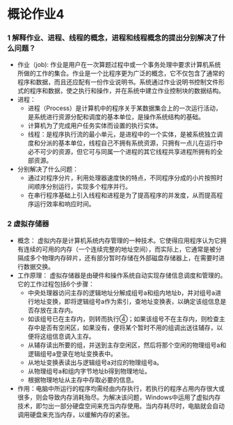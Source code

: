 # 概论作业4 

### 1 解释作业、进程、线程的概念，进程和线程概念的提出分别解决了什么问题？ 
 - 作业（job): 作业是用户在一次算题过程中或一个事务处理中要求计算机系统所做的工作的集合。作业是一个比程序更为广泛的概念，它不仅包含了通常的程序和数据，而且还应配有一份作业说明书。系统通过作业说明书控制文件形式的程序和数据，使之执行和操作，并在系统中建立作业控制块的数据结构。
 - 进程： 
 	- 进程（Process）是计算机中的程序关于某数据集合上的一次运行活动，是系统进行资源分配和调度的基本单位，是操作系统结构的基础。
 	- 计算机为了完成用户任务实体而设置的执行实体。
	- 线程：是程序执行流的最小单元，是进程中的一个实体，是被系统独立调度和分派的基本单位，线程自己不拥有系统资源，只拥有一点儿在运行中必不可少的资源，但它可与同属一个进程的其它线程共享进程所拥有的全部资源。 
 - 分别解决了什么问题：
 	- 通过对程序分片，利用处理器速度快的特点，不同程序分成的小片按照时间顺序分别运行，实现多个程序并行。
 	- 在串行程序基础上引入线程和进程是为了提高程序的并发度，从而提高程序运行效率和响应时间。

### 2 虚拟存储器
 - 概念： 虚拟内存是计算机系统内存管理的一种技术。它使得应用程序认为它拥有连续的可用的内存（一个连续完整的地址空间），而实际上，它通常是被分隔成多个物理内存碎片，还有部分暂时存储在外部磁盘存储器上，在需要时进行数据交换。
 - 工作原理： 虚拟存储器是由硬件和操作系统自动实现存储信息调度和管理的。它的工作过程包括6个步骤：
 	- 中央处理器访问主存的逻辑地址分解成组号a和组内地址b，并对组号a进行地址变换，即将逻辑组号a作为索引，查地址变换表，以确定该组信息是否存放在主存内。
 	- 如该组号已在主存内，则转而执行④；如果该组号不在主存内，则检查主存中是否有空闲区，如果没有，便将某个暂时不用的组调出送往辅存，以便将这组信息调入主存。
 	- 从辅存读出所要的组，并送到主存空闲区，然后将那个空闲的物理组号a和逻辑组号a登录在地址变换表中。  
 	- 从地址变换表读出与逻辑组号a对应的物理组号a。
 	- 从物理组号a和组内字节地址b得到物理地址。
 	- 根据物理地址从主存中存取必要的信息。
 - 作用：电脑中所运行的程序均需经由内存执行，若执行的程序占用内存很大或很多，则会导致内存消耗殆尽。为解决该问题，Windows中运用了虚拟内存技术，即匀出一部分硬盘空间来充当内存使用。当内存耗尽时，电脑就会自动调用硬盘来充当内存，以缓解内存的紧张。
